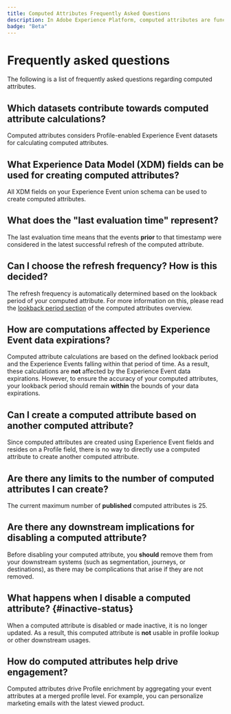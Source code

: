 ```yaml
---
title: Computed Attributes Frequently Asked Questions
description: In Adobe Experience Platform, computed attributes are functions used to aggregate event-level data into profile-level attributes. These functions are automatically computed so that they can be used across segmentation, activation, and personalization. This guide answers frequently asked questions about using computed attributes.
badge: "Beta"
---
```


# Frequently asked questions

The following is a list of frequently asked questions regarding computed attributes.

## Which datasets contribute towards computed attribute calculations?

Computed attributes considers Profile-enabled Experience Event datasets for calculating computed attributes.

## What Experience Data Model (XDM) fields can be used for creating computed attributes?

All XDM fields on your Experience Event union schema can be used to create computed attributes.

## What does the "last evaluation time" represent?

The last evaluation time means that the events **prior** to that timestamp were considered in the latest successful refresh of the computed attribute.

## Can I choose the refresh frequency? How is this decided?

The refresh frequency is automatically determined based on the lookback period of your computed attribute. For more information on this, please read the [lookback period section](./overview.md#lookback-periods) of the computed attributes overview.

## How are computations affected by Experience Event data expirations?

Computed attribute calculations are based on the defined lookback period and the Experience Events falling within that period of time. As a result, these calculations are **not** affected by the Experience Event data expirations. However, to ensure the accuracy of your computed attributes, your lookback period should remain **within** the bounds of your data expirations.

## Can I create a computed attribute based on another computed attribute?

Since computed attributes are created using Experience Event fields and resides on a Profile field, there is no way to directly use a computed attribute to create another computed attribute.

## Are there any limits to the number of computed attributes I can create?

The current maximum number of **published** computed attributes is 25.

## Are there any downstream implications for disabling a computed attribute?

Before disabling your computed attribute, you **should** remove them from your downstream systems (such as segmentation, journeys, or destinations), as there may be complications that arise if they are not removed.

## What happens when I disable a computed attribute? {#inactive-status}

When a computed attribute is disabled or made inactive, it is no longer updated. As a result, this computed attribute is **not** usable in profile lookup or other downstream usages.

## How do computed attributes help drive engagement?

Computed attributes drive Profile enrichment by aggregating your event attributes at a merged profile level. For example, you can personalize marketing emails with the latest viewed product.

